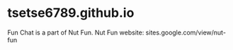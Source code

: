 # tsetse6789.github.io
Fun Chat is a part of Nut Fun.
Nut Fun website: sites.google.com/view/nut-fun
